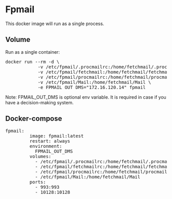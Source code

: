 <h1><b>Fpmail</b></h1>

<p>This docker image will run as a single process.</p>

<h2>Volume</h2>
<p>Run as a single container:</p>
<pre>docker run --rm -d \
            -v /etc/fpmail/.procmailrc:/home/fetchmail/.procmailrc \ 
            -v /etc/fpmail/fetchmail:/home/fetchmail/fetchmailrc \
            -v /etc/fpmail/procmailrc:/home/fetchmail/procmailrc \
            -v /etc/fpmail/Mail:/home/fetchmail/Mail \
            -e FPMAIL_OUT_DMS="172.16.120.14" fpmail
</pre>
<p>Note: FPMAIL_OUT_DMS is optional env variable. It is required in case if you have a decision-making system.</p>

<h2>Docker-compose</h2>
<pre>fpmail:
         image: fpmail:latest
         restart: always
         environment:
           FPMAIL_OUT_DMS
         volumes:
           - /etc/fpmail/.procmailrc:/home/fetchmail/.procmailrc
           - /etc/fpmail/fetchmailrc:/home/fetchmail/fetchmailrc
           - /etc/fpmail/procmailrc:/home/fetchmail/procmailrc
           - /etc/fpmail/Mail:/home/fetchmail/Mail
         ports:
           - 993:993
           - 10128:10128
</pre>
